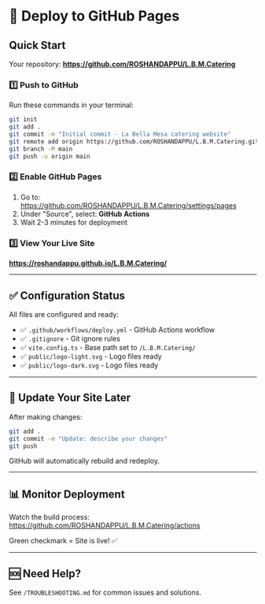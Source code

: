 # 🚀 Deploy to GitHub Pages

## Quick Start

Your repository: **https://github.com/ROSHANDAPPU/L.B.M.Catering**

### 1️⃣ Push to GitHub

Run these commands in your terminal:

```bash
git init
git add .
git commit -m "Initial commit - La Bella Mesa catering website"
git remote add origin https://github.com/ROSHANDAPPU/L.B.M.Catering.git
git branch -M main
git push -u origin main
```

### 2️⃣ Enable GitHub Pages

1. Go to: https://github.com/ROSHANDAPPU/L.B.M.Catering/settings/pages
2. Under "Source", select: **GitHub Actions**
3. Wait 2-3 minutes for deployment

### 3️⃣ View Your Live Site

**https://roshandappu.github.io/L.B.M.Catering/**

---

## ✅ Configuration Status

All files are configured and ready:

- ✅ `.github/workflows/deploy.yml` - GitHub Actions workflow
- ✅ `.gitignore` - Git ignore rules
- ✅ `vite.config.ts` - Base path set to `/L.B.M.Catering/`
- ✅ `public/logo-light.svg` - Logo files ready
- ✅ `public/logo-dark.svg` - Logo files ready

---

## 🔄 Update Your Site Later

After making changes:

```bash
git add .
git commit -m "Update: describe your changes"
git push
```

GitHub will automatically rebuild and redeploy.

---

## 📊 Monitor Deployment

Watch the build process:
https://github.com/ROSHANDAPPU/L.B.M.Catering/actions

Green checkmark = Site is live! ✅

---

## 🆘 Need Help?

See `/TROUBLESHOOTING.md` for common issues and solutions.
